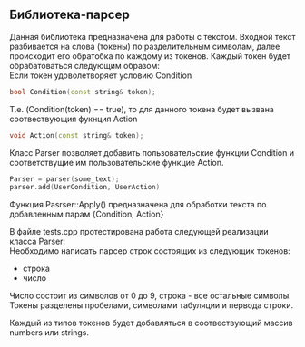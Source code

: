 ## Библиотека-парсер

Данная библиотека предназначена для работы с текстом. Входной текст разбивается на слова (токены) по разделительным символам, далее происходит его обратобка по каждому из токенов. Каждый токен будет обрабатоваться следующим образом:  
Если токен удоволетворяет условию Condition
```c++
bool Condition(const string& token);
```
Т.е. (Condition(token) == true), то для данного токена будет вызвана соотвествующия фукнция Action
```c++
void Action(const string& token);
```
Класс Parser позволяет добавить пользовательские функции Condition и соответствущие им пользовательские функцие Action.
```c++
Parser = parser(some_text);
parser.add(UserCondition, UserAction)
```
Функция Pasrser::Apply() предназначена для обработки текста по добавленным парам {Condition, Action}

В файле tests.cpp протестирована работа следующей реализации класса Parser:  
Необходимо написать парсер строк состоящих из следующих токенов:
- строка
- число

Число состоит из символов от 0 до 9, строка - все остальные символы. Токены разделены пробелами, символами табуляции и первода строки.

Каждый из типов токенов будет добавляться в соотвествующий массив numbers или strings.
